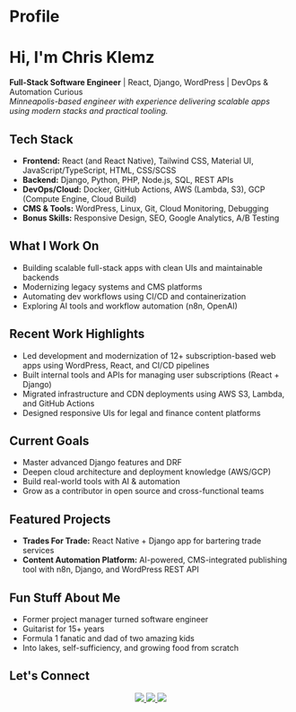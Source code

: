 # Profile  

# Hi, I'm Chris Klemz

**Full-Stack Software Engineer** | React, Django, WordPress | DevOps & Automation Curious  
*Minneapolis-based engineer with experience delivering scalable apps using modern stacks and practical tooling.*

## Tech Stack

- **Frontend:** React (and React Native), Tailwind CSS, Material UI, JavaScript/TypeScript, HTML, CSS/SCSS
- **Backend:** Django, Python, PHP, Node.js, SQL, REST APIs
- **DevOps/Cloud:** Docker, GitHub Actions, AWS (Lambda, S3), GCP (Compute Engine, Cloud Build)
- **CMS & Tools:** WordPress, Linux, Git, Cloud Monitoring, Debugging
- **Bonus Skills:** Responsive Design, SEO, Google Analytics, A/B Testing

## What I Work On

- Building scalable full-stack apps with clean UIs and maintainable backends
- Modernizing legacy systems and CMS platforms
- Automating dev workflows using CI/CD and containerization
- Exploring AI tools and workflow automation (n8n, OpenAI)

## Recent Work Highlights

- Led development and modernization of 12+ subscription-based web apps using WordPress, React, and CI/CD pipelines
- Built internal tools and APIs for managing user subscriptions (React + Django)
- Migrated infrastructure and CDN deployments using AWS S3, Lambda, and GitHub Actions
- Designed responsive UIs for legal and finance content platforms

## Current Goals

- Master advanced Django features and DRF
- Deepen cloud architecture and deployment knowledge (AWS/GCP)
- Build real-world tools with AI & automation
- Grow as a contributor in open source and cross-functional teams

## Featured Projects

- **Trades For Trade:** React Native + Django app for bartering trade services
- **Content Automation Platform:** AI-powered, CMS-integrated publishing tool with n8n, Django, and WordPress REST API

## Fun Stuff About Me

- Former project manager turned software engineer
- Guitarist for 15+ years
- Formula 1 fanatic and dad of two amazing kids
- Into lakes, self-sufficiency, and growing food from scratch

## Let's Connect

<div align="center">
  <a href="https://github.com/crklemz" target="_blank">
    <img src="https://img.shields.io/badge/github-%2324292e.svg?&style=for-the-badge&logo=github&logoColor=white" />
  </a>
  <a href="https://linkedin.com/in/chris-klemz" target="_blank">
    <img src="https://img.shields.io/badge/linkedin-%231E77B5.svg?&style=for-the-badge&logo=linkedin&logoColor=white" />
  </a>
  <a href="https://chrisklemz.dev/" target="_blank">
    <img src="https://img.shields.io/badge/website-%231E90FF.svg?&style=for-the-badge&logo=google-chrome&logoColor=white" />
  </a>
</div>
